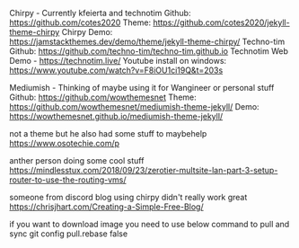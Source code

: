 Chirpy - Currently kfeierta and technotim
Github: https://github.com/cotes2020
Theme: https://github.com/cotes2020/jekyll-theme-chirpy
Chirpy Demo: https://jamstackthemes.dev/demo/theme/jekyll-theme-chirpy/
Techno-tim Github: https://github.com/techno-tim/techno-tim.github.io
Technotim Web Demo - https://technotim.live/
Youtube install on windows: https://www.youtube.com/watch?v=F8iOU1ci19Q&t=203s


Mediumish - Thinking of maybe using it for Wangineer or personal stuff
Github: https://github.com/wowthemesnet
Theme: https://github.com/wowthemesnet/mediumish-theme-jekyll/
Demo: https://wowthemesnet.github.io/mediumish-theme-jekyll/


not a theme but he also had some stuff to maybehelp
https://www.osotechie.com/p

anther person doing some cool stuff
https://mindlesstux.com/2018/09/23/zerotier-multsite-lan-part-3-setup-router-to-use-the-routing-vms/

someone from discord blog using chirpy didn't really work great
https://chrisjhart.com/Creating-a-Simple-Free-Blog/




if you want to download image you need to use below command to pull and sync
git config pull.rebase false
